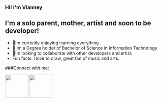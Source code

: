 ### Hi! I'm Vianney

## I'm a solo parent, mother, artist and soon to be developer!
- 🌱Im currently enjoying learning everything 
- 👀 Im a Degree holder of Bachelor of Science in Information Technology
- 💞️Im looking to collaborate with other developers and artist.
- Fun facts: I love to draw, great fan of music and arts.

###Connect with me:

[<img align="left" width="75px" src="https://upload.wikimedia.org/wikipedia/commons/b/b8/YouTube_Logo_2017.svg" />][youtube]
[<img align="left" width="75px" src="https://upload.wikimedia.org/wikipedia/commons/b/b8/2021_Facebook_icon.svg" />][facebook]
<br />
<br />

[youtube]:https://www.youtube.com/channel/UCAyLEOCtqnD1_I18SPpCI2w
[facebook]: https://www.facebook.com/vianney.flores.353803/


<!---
VianneyGflores/VianneyGflores is a ✨ special ✨ repository because its `README.md` (this file) appears on your GitHub profile.
You can click the Preview link to take a look at your changes.
--->
